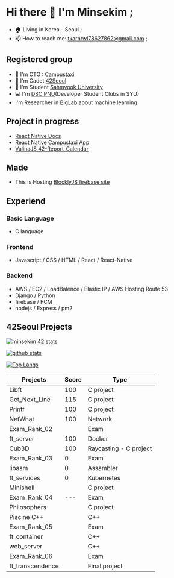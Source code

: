 <!--
**Mins97/Mins97** is a ✨ _special_ ✨ repository because its `README.md` (this file) appears on your GitHub profile.
Here are some ideas to get you started:
-->

# Hi there 👋 I'm Minsekim ;
- 🏠 Living in Korea - Seoul ;
- 📫 How to reach me: tkarnrwl78627862@gmail.com ;

## Registered group
- 🌱 I'm CTO : [Campustaxi](https://campustaxi.modoo.at/)
- 👯 I'm Cadet [42Seoul](https://42seoul.kr/)
- 👨‍ I'm Student [Sahmyook University](https://syu.ac.kr)
- 💻 I'm [DSC PNU](https://sites.google.com/view/dscsahmyook)(Developer Student Clubs in SYU)
-  I'm Researcher in [BigLab](https://cafe.naver.com/biglab) about machine learning

## Project in progress
- [React Native Docs](https://github.com/React-Native-docs/React-Native-docs)
- [React Native Campustaxi App](https://github.com/Mins97/CampusTaxi)
- [ValinaJS 42-Report-Calendar](https://github.com/Mins97/42-Report-Calendar)

## Made
- This is Hosting [BlocklyJS firebase site](https://blocklyjs.web.app/)

## Experiend
### Basic Language
- C language

### Frontend
- Javascript / CSS / HTML / React / React-Native

### Backend
- AWS / EC2 / LoadBalence / Elastic IP / AWS Hosting Route 53
- Django / Python
- firebase / FCM
- nodejs / Express / pm2

## 42Seoul Projects

[![minsekim 42 stats](https://badge42.herokuapp.com/api/stats/minsekim)](https://github.com/JaeSeoKim/badge42)

[![github stats](https://github-readme-stats.vercel.app/api?username=mins97&count_private=true&show_icons=true&theme=dark)](https://github.com/mins97/github-readme-stats)

[![Top Langs](https://github-readme-stats.vercel.app/api/top-langs/?username=mins97&layout=compact&exclude_repo=ft_server&langs_count=15&theme=highcontrast)](https://github.com/mins97/github-readme-stats)



|   Projects	|  Score	| Type |
|---	|---	|--- |
| Libft | 100 | C project |
| Get_Next_Line	| 115 | C project |
| Printf	| 100 | C project |
| NetWhat | 100 | Network |
| Exam_Rank_02 |  | Exam |
| ft_server | 100 | Docker |
| Cub3D | 100 | Raycasting - C project |
| Exam_Rank_03 | 0 | Exam |
| libasm | 0 | Assambler |
| ft_services | 0 | Kubernetes |
| Minishell |  | C project |
| Exam_Rank_04 | --- | Exam |
| Philosophers |  | C project |
| Piscine C++ |  | C++ |
| Exam_Rank_05 |  | Exam |
| ft_container | | C++ |
| web_server | | C++ |
| Exam_Rank_06 |  | Exam |
| ft_transcendence | | Final project |
